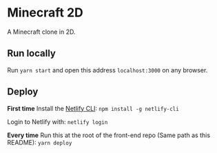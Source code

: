 # Minecraft 2D

A Minecraft clone in 2D.

## Run locally

Run `yarn start` and open this address `localhost:3000` on any browser.

## Deploy

**First time**
Install the [Netlify CLI](https://docs.netlify.com/cli/get-started/):
`npm install -g netlify-cli`

Login to Netlify with:
`netlify login`

**Every time**
Run this at the root of the front-end repo (Same path as this README):
`yarn deploy`
